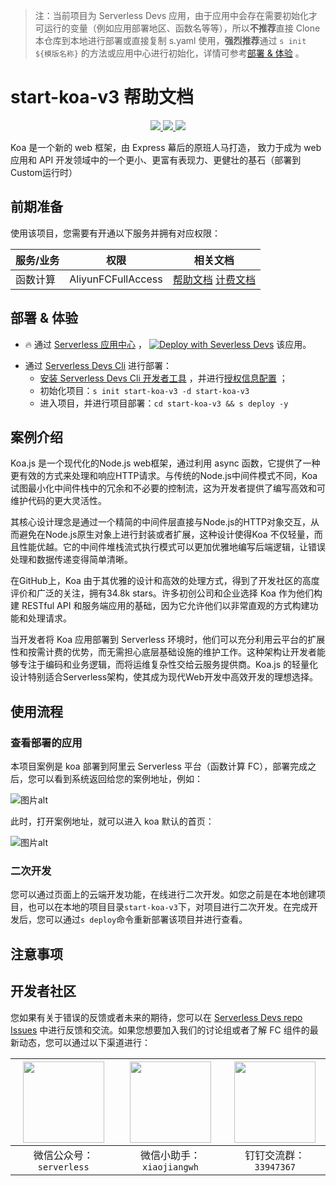 
> 注：当前项目为 Serverless Devs 应用，由于应用中会存在需要初始化才可运行的变量（例如应用部署地区、函数名等等），所以**不推荐**直接 Clone 本仓库到本地进行部署或直接复制 s.yaml 使用，**强烈推荐**通过 `s init ${模版名称}` 的方法或应用中心进行初始化，详情可参考[部署 & 体验](#部署--体验) 。

# start-koa-v3 帮助文档
<p align="center" class="flex justify-center">
    <a href="https://www.serverless-devs.com" class="ml-1">
    <img src="http://editor.devsapp.cn/icon?package=start-koa-v3&type=packageType">
  </a>
  <a href="http://www.devsapp.cn/details.html?name=start-koa-v3" class="ml-1">
    <img src="http://editor.devsapp.cn/icon?package=start-koa-v3&type=packageVersion">
  </a>
  <a href="http://www.devsapp.cn/details.html?name=start-koa-v3" class="ml-1">
    <img src="http://editor.devsapp.cn/icon?package=start-koa-v3&type=packageDownload">
  </a>
</p>

<description>

Koa 是一个新的 web 框架，由 Express 幕后的原班人马打造， 致力于成为 web 应用和 API 开发领域中的一个更小、更富有表现力、更健壮的基石（部署到Custom运行时）

</description>

<codeUrl>



</codeUrl>
<preview>



</preview>


## 前期准备

使用该项目，您需要有开通以下服务并拥有对应权限：

<service>



| 服务/业务 |  权限  | 相关文档 |
| --- |  --- | --- |
| 函数计算 |  AliyunFCFullAccess | [帮助文档](https://help.aliyun.com/product/2508973.html) [计费文档](https://help.aliyun.com/document_detail/2512928.html) |

</service>

<remark>



</remark>

<disclaimers>



</disclaimers>

## 部署 & 体验

<appcenter>
   
- :fire: 通过 [Serverless 应用中心](https://fcnext.console.aliyun.com/applications/create?template=start-koa-v3) ，
  [![Deploy with Severless Devs](https://img.alicdn.com/imgextra/i1/O1CN01w5RFbX1v45s8TIXPz_!!6000000006118-55-tps-95-28.svg)](https://fcnext.console.aliyun.com/applications/create?template=start-koa-v3) 该应用。
   
</appcenter>
<deploy>
    
- 通过 [Serverless Devs Cli](https://www.serverless-devs.com/serverless-devs/install) 进行部署：
  - [安装 Serverless Devs Cli 开发者工具](https://www.serverless-devs.com/serverless-devs/install) ，并进行[授权信息配置](https://docs.serverless-devs.com/fc/config) ；
  - 初始化项目：`s init start-koa-v3 -d start-koa-v3`
  - 进入项目，并进行项目部署：`cd start-koa-v3 && s deploy -y`
   
</deploy>

## 案例介绍

<appdetail id="flushContent">

Koa.js 是一个现代化的Node.js web框架，通过利用 async 函数，它提供了一种更有效的方式来处理和响应HTTP请求。与传统的Node.js中间件模式不同，Koa 试图最小化中间件栈中的冗余和不必要的控制流，这为开发者提供了编写高效和可维护代码的更大灵活性。

其核心设计理念是通过一个精简的中间件层直接与Node.js的HTTP对象交互，从而避免在Node.js原生对象上进行封装或者扩展，这种设计使得Koa 不仅轻量，而且性能优越。它的中间件堆栈流式执行模式可以更加优雅地编写后端逻辑，让错误处理和数据传递变得简单清晰。

在GitHub上，Koa 由于其优雅的设计和高效的处理方式，得到了开发社区的高度评价和广泛的关注，拥有34.8k stars。许多初创公司和企业选择 Koa 作为他们构建 RESTful API 和服务端应用的基础，因为它允许他们以非常直观的方式构建功能和处理请求。

当开发者将 Koa 应用部署到 Serverless 环境时，他们可以充分利用云平台的扩展性和按需计费的优势，而无需担心底层基础设施的维护工作。这种架构让开发者能够专注于编码和业务逻辑，而将运维复杂性交给云服务提供商。Koa.js 的轻量化设计特别适合Serverless架构，使其成为现代Web开发中高效开发的理想选择。

</appdetail>

## 使用流程

<usedetail id="flushContent">

### 查看部署的应用
本项目案例是 koa 部署到阿里云 Serverless 平台（函数计算 FC），部署完成之后，您可以看到系统返回给您的案例地址，例如：

![图片alt](https://img.alicdn.com/imgextra/i1/O1CN01PiiXG01xMzdovGWIm_!!6000000006430-0-tps-1182-330.jpg)

此时，打开案例地址，就可以进入 koa 默认的首页：

![图片alt](https://img.alicdn.com/imgextra/i2/O1CN010YYmHs1GKg8sK5WqU_!!6000000000604-0-tps-2298-1314.jpg)

### 二次开发
您可以通过页面上的云端开发功能，在线进行二次开发。如您之前是在本地创建项目，也可以在本地的项目目录`start-koa-v3`下，对项目进行二次开发。在完成开发后，您可以通过`s deploy`命令重新部署该项目并进行查看。

</usedetail>

## 注意事项

<matters id="flushContent">
</matters>


<devgroup>


## 开发者社区

您如果有关于错误的反馈或者未来的期待，您可以在 [Serverless Devs repo Issues](https://github.com/serverless-devs/serverless-devs/issues) 中进行反馈和交流。如果您想要加入我们的讨论组或者了解 FC 组件的最新动态，您可以通过以下渠道进行：

<p align="center">  

| <img src="https://serverless-article-picture.oss-cn-hangzhou.aliyuncs.com/1635407298906_20211028074819117230.png" width="130px" > | <img src="https://serverless-article-picture.oss-cn-hangzhou.aliyuncs.com/1635407044136_20211028074404326599.png" width="130px" > | <img src="https://serverless-article-picture.oss-cn-hangzhou.aliyuncs.com/1635407252200_20211028074732517533.png" width="130px" > |
| --------------------------------------------------------------------------------------------------------------------------------- | --------------------------------------------------------------------------------------------------------------------------------- | --------------------------------------------------------------------------------------------------------------------------------- |
| <center>微信公众号：`serverless`</center>                                                                                         | <center>微信小助手：`xiaojiangwh`</center>                                                                                        | <center>钉钉交流群：`33947367`</center>                                                                                           |
</p>
</devgroup>
